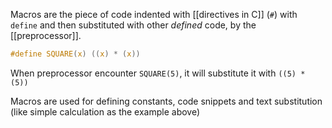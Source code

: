 Macros are the piece of code indented with [[directives in C]] (`#`) with `define` and then substituted with other *defined* code, by the [[preprocessor]].

```c
#define SQUARE(x) ((x) * (x))
```
When preprocessor encounter `SQUARE(5)`, it will substitute it with `((5) * (5))`

Macros are used for defining constants, code snippets and text substitution (like simple calculation as the example above)

